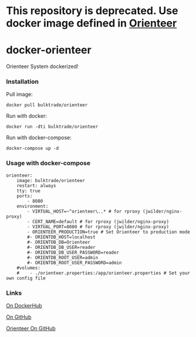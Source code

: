# This repository is deprecated. Use docker image defined in [Orienteer](https://github.com/OrienteerBAP/Orienteer)

# docker-orienteer
Orienteer System dockerized!

### Installation

Pull image:

	docker pull bulktrade/orienteer

Run with docker:

	docker run -dti bulktrade/orienteer
	
Run with docker-compose:

	docker-compose up -d
	
### Usage with docker-compose

	orienteer:
        image: bulktrade/orienteer
        restart: always
        tty: true
        ports:
            - 8080
        environment:
            - VIRTUAL_HOST=~^orienteer\..* # for rproxy (jwilder/nginx-proxy)
            - CERT_NAME=default # for rproxy (jwilder/nginx-proxy)
            - VIRTUAL_PORT=8080 # for rproxy (jwilder/nginx-proxy)
            - ORIENTEER_PRODUCTION=true # Set Orienteer to production mode
            #- ORIENTDB_HOST=localhost
            #- ORIENTDB_DB=Orienteer
            #- ORIENTDB_DB_USER=reader
            #- ORIENTDB_DB_USER_PASSWORD=reader
            #- ORIENTDB_ROOT_USER=admin
            #- ORIENTDB_ROOT_USER_PASSWORD=admin
        #volumes:
        #    - ./orienteer.properties:/app/orienteer.properties # Set your own config file
    
### Links
[On DockerHub](https://registry.hub.docker.com/u/bulktrade/orienteer/)

[On GitHub](https://https://github.com/deacix/docker-orienteer)

[Orienteer On GitHub](https://github.com/OrienteerDW/Orienteer)
